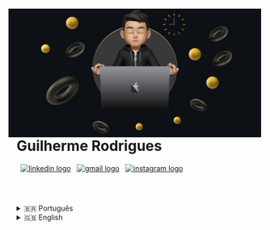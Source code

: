 <img align="right" width="500px" style="margin-top: -20px; margin-right: 20px;" src="img/banner.png">


 <h1 align="left">Guilherme Rodrigues</h1>
<p align="left">
  <a href="https://www.linkedin.com/in/gui-ccr-" target="_blank"><img src="https://raw.githubusercontent.com/maurodesouza/profile-readme-generator/master/src/assets/icons/social/linkedin/default.svg" width="45" height="33" alt="linkedin logo"/></a>
  <a href="mailto:guilhermerodrigues6484@gmail.com" target="_blank"><img src="https://raw.githubusercontent.com/maurodesouza/profile-readme-generator/master/src/assets/icons/social/gmail/default.svg" width="45" height="33" alt="gmail logo" /></a>
  <a href="https://www.instagram.com/gui_ccr_/" target="_blank"><img src="https://raw.githubusercontent.com/maurodesouza/profile-readme-generator/master/src/assets/icons/social/instagram/default.svg" width="45" height="33" alt="instagram logo" /></a>
</p>

</br></br>

<details>
<summary>🇧🇷 Português</summary>
  
### <img alt="handwavegif" src="https://user-images.githubusercontent.com/39513876/112366216-8cfe7400-8cfe-11eb-8116-7d3dbae20e97.gif" width='40' align="left"/> Olá!
<p align="left">
  Meu nome é Guilherme e sou apaixonado por desenvolvimento mobile e web 🚀📲, sempre buscando novas maneiras de criar soluções inovadoras e funcionais. Atualmente, estou me graduando em Análise e Desenvolvimento de Sistemas (TADS) 🎓💡, aprimorando constantemente minhas habilidades e aprendendo novas tecnologias.
</p>
  <img alt="Profile views" src="https://komarev.com/ghpvc/?username=gui-ccr&color=red">
  <a href="https://github.com/gui-ccr?tab=followers"><img alt="GitHub followers" src="https://img.shields.io/github/followers/gui-ccr?label=Follow&style=social"></a>

---

<div>
<details>
  <summary>😎 Mais sobre mim</summary>

  - 🎓 Ingressei no Instituto Federal do Norte de Minas Gerais (IFNMG) em 2025, com previsão de termino em 2027.

  - 📄 Você pode conferir meu <a href="https://drive.google.com/file/d/144rUZnW4qztCTp8K1HwYmRIhMCq0kX02/view?usp=sharing">currículo</a> para mais detalhes sobre minha experiência.
<p align="center">
</details>
  

### 🚀 Desenvolvimento Mobile
![Flutter](https://img.shields.io/badge/Flutter-02569B?style=plastic&logo=flutter&logoColor=white)
![Dart](https://img.shields.io/badge/Dart-0175C2?style=plastic&logo=dart&logoColor=white)

### 💻 Desenvolvimento Web
![HTML5](https://img.shields.io/badge/HTML5-E34F26?style=plastic&logo=html5&logoColor=white)
![CSS3](https://img.shields.io/badge/CSS3-1572B6?style=plastic&logo=css3&logoColor=white)
![JavaScript](https://img.shields.io/badge/JavaScript-F7DF1E?style=plastic&logo=javascript&logoColor=black)
![React](https://img.shields.io/badge/React-20232A?style=plastic&logo=react&logoColor=61DAFB)

### ⚡ Backend
![C++](https://img.shields.io/badge/C%2B%2B-00599C?style=plastic&logo=cplusplus&logoColor=white)
![Java](https://img.shields.io/badge/Java-ED8B00?style=plastic&logo=openjdk&logoColor=white)

### 🛠️ Ferramentas
![Git](https://img.shields.io/badge/Git-F05032?style=plastic&logo=git&logoColor=white)
![GitHub](https://img.shields.io/badge/GitHub-181717?style=plastic&logo=github&logoColor=white)
---

<div align="center">
  <img src="https://github-readme-stats.vercel.app/api?username=gui-ccr&show_icons=true&include_all_commits=true&count_private=true&theme=gruvbox&locale=pt-br&hide_border=true&cache_seconds=3600" height="150" alt="Estatísticas do GitHub"  />
  <img src="https://github-readme-stats.vercel.app/api/top-langs?username=gui-ccr&locale=pt-br&layout=compact&card_width=320&langs_count=5&theme=gruvbox&hide_border=true&cache_seconds=3600" height="150" alt="Linguagens mais usadas"  />
</div>

<div align="center">
  <img src="https://raw.githubusercontent.com/gui-ccr/gui-ccr/output/github-contribution-grid-snake-golden.svg" alt="Snake animation" />
</div>

</details>

<details>
<summary>🇬🇧 English </summary>
  
### <img alt="handwavegif" src="https://user-images.githubusercontent.com/39513876/112366216-8cfe7400-8cfe-11eb-8116-7d3dbae20e97.gif" width='40' align="left"/> Hi!
<p align="left">
  My name is Guilherme and I'm passionate about mobile and web development 🚀📲, always seeking new ways to create innovative and functional solutions. Currently, I am pursuing a degree in Systems Analysis and Development (TADS) 🎓💡, continuously enhancing my skills and learning new technologies.
</p>
  <img alt="Profile views" src="https://komarev.com/ghpvc/?username=gui-ccr&color=red">
  <a href="https://github.com/gui-ccr?tab=followers"><img alt="GitHub followers" src="https://img.shields.io/github/followers/gui-ccr?label=Follow&style=social"></a>

---

<div>
<details>
  <summary>😎 More about me</summary>

  - 🎓 I joined the Federal Institute of North Minas Gerais (IFNMG) in 2025, with an expected completion in 2027.

  - 📄 You can check out my <a href="https://drive.google.com/file/d/144rUZnW4qztCTp8K1HwYmRIhMCq0kX02/view?usp=sharing">resume</a> for more details about my professional experience.
<p align="center">
</details>
  

### 🚀 Mobile Development
![Flutter](https://img.shields.io/badge/Flutter-02569B?style=plastic&logo=flutter&logoColor=white)
![Dart](https://img.shields.io/badge/Dart-0175C2?style=plastic&logo=dart&logoColor=white)

### 💻 Web Development
![HTML5](https://img.shields.io/badge/HTML5-E34F26?style=plastic&logo=html5&logoColor=white)
![CSS3](https://img.shields.io/badge/CSS3-1572B6?style=plastic&logo=css3&logoColor=white)
![JavaScript](https://img.shields.io/badge/JavaScript-F7DF1E?style=plastic&logo=javascript&logoColor=black)
![React](https://img.shields.io/badge/React-20232A?style=plastic&logo=react&logoColor=61DAFB)

### ⚡ Backend
![C++](https://img.shields.io/badge/C%2B%2B-00599C?style=plastic&logo=cplusplus&logoColor=white)
![Java](https://img.shields.io/badge/Java-ED8B00?style=plastic&logo=openjdk&logoColor=white)

### 🛠️ Tools
![Git](https://img.shields.io/badge/Git-F05032?style=plastic&logo=git&logoColor=white)
![GitHub](https://img.shields.io/badge/GitHub-181717?style=plastic&logo=github&logoColor=white)
---

<div align="center">
  <img src="https://github-readme-stats.vercel.app/api?username=gui-ccr&show_icons=true&include_all_commits=true&count_private=true&theme=gruvbox&locale=pt-br&hide_border=true&cache_seconds=3600" height="150" alt="GitHub Stats"  />
  <img src="https://github-readme-stats.vercel.app/api/top-langs?username=gui-ccr&locale=pt-br&layout=compact&card_width=320&langs_count=5&theme=gruvbox&hide_border=true&cache_seconds=3600" height="150" alt="Top Languages"  />
</div>

<div align="center">
  <img src="https://raw.githubusercontent.com/gui-ccr/gui-ccr/output/github-contribution-grid-snake-golden.svg" alt="Snake animation" />
</div>

</details>
